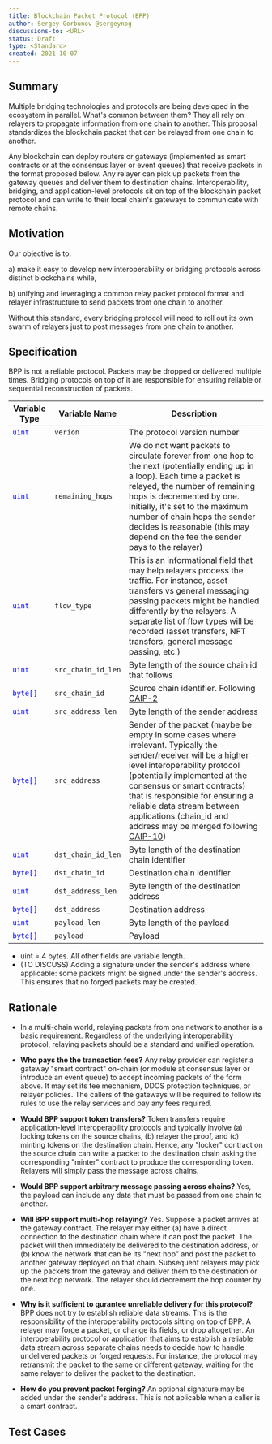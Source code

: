 ```yaml
---
title: Blockchain Packet Protocol (BPP)
author: Sergey Gorbunov @sergeynog
discussions-to: <URL>
status: Draft
type: <Standard>
created: 2021-10-07 
---
```


## Summary

Multiple bridging technologies and protocols are being developed in the ecosystem in parallel. 
What's common between them? They all rely on relayers to propagate information from one chain to another. This proposal standardizes the blockchain packet that can be relayed from one chain to another. 

Any blockchain can deploy routers or gateways (implemented as smart contracts or at the consensus layer or event queues) that receive packets in the format proposed below. Any relayer can pick up packets from the gateway queues and deliver them to destination chains. Interoperability, bridging, and application-level protocols sit on top of the blockchain packet protocol and can write to their local chain's gateways to communicate with remote chains. 

## Motivation

Our objective is to: 

a) make it easy to develop new interoperability or bridging protocols across distinct blockchains while,

b) unifying and leveraging a common relay packet protocol format and relayer infrastructure to send packets from one chain to another. 

Without this standard, every bridging protocol will need to roll out its own swarm of relayers just to post messages from one chain to another.  

## Specification

BPP is not a reliable protocol. Packets may be dropped or delivered multiple times. 
Bridging protocols on top of it are responsible for ensuring reliable or sequential reconstruction of packets. 

| Variable Type | Variable Name | Description |
| --- | --- | --- | 
| <span style="color:blue">`uint`</span>| `verion` | The protocol version number |  
| <span style="color:blue">`uint`</span>| `remaining_hops` | We do not want packets to circulate forever from one hop to the next (potentially ending up in a loop). Each time a packet is relayed, the number of remaining hops is decremented by one. Initially, it's set to the maximum number of chain hops the sender decides is reasonable (this may depend on the fee the sender pays to the relayer) |
|<span style="color:blue">`uint`</span>|`flow_type` | This is an informational field that may help relayers process the traffic. For instance, asset transfers vs general messaging passing packets might be handled differently by the relayers. A separate list of flow types will be recorded (asset transfers, NFT transfers, general message passing, etc.) | 
| <span style="color:blue">`uint`</span>|`src_chain_id_len` | Byte length of the source chain id that follows | 
|<span style="color:blue">`byte[]`</span>|`src_chain_id` | Source chain identifier. Following [CAIP-2](https://github.com/ChainAgnostic/CAIPs/blob/master/CAIPs/caip-2.md) | 
| <span style="color:blue">`uint`</span>|`src_address_len`| Byte length of the sender address | 
| <span style="color:blue">`byte[]`</span>|`src_address` | Sender of the packet (maybe be empty in some cases where irrelevant.  Typically the sender/receiver will be a higher level interoperability protocol (potentially implemented at the consensus or smart contracts) that is responsible for ensuring a reliable data stream between applications.(chain_id and address may be merged following [CAIP-10](https://github.com/ChainAgnostic/CAIPs/blob/master/CAIPs/caip-10.md)) | 
| <span style="color:blue">`uint`</span>|`dst_chain_id_len` | Byte length of the destination chain identifier | 
| <span style="color:blue">`byte[]`</span>|`dst_chain_id` | Destination chain identifier | 
| <span style="color:blue">`uint`</span>|`dst_address_len`| Byte length of the destination address | 
| <span style="color:blue">`byte[]`</span>|`dst_address` | Destination address | 
| <span style="color:blue">`uint`</span>|`payload_len`| Byte length of the payload | 
| <span style="color:blue">`byte[]`</span>|`payload` | Payload |

* uint = 4 bytes. All other fields are variable length. 
* (TO DISCUSS) Adding a signature under the sender's address where applicable: some packets might be signed under the sender's address. This ensures that no forged packets may be created.

## Rationale

- In a multi-chain world, relaying packets from one network to another is a basic requirement. Regardless of the underlying interoperability protocol, relaying packets should be a standard and unified operation. 

- **Who pays the the transaction fees?**
Any relay provider can register a gateway "smart contract" on-chain (or module at consensus layer or introduce an event queue) to accept incoming packets of the form above. It may set its fee mechanism, DDOS protection techniques, or relayer policies. The callers of the gateways will be required to follow its rules to use the relay services and pay any fees required. 

- **Would BPP support token transfers?** Token transfers require application-level interoperability protocols and typically involve (a) locking tokens on the source chains, (b) relayer the proof, and (c) minting tokens on the destination chain. Hence, any "locker" contract on the source chain can write a packet to the destination chain asking the corresponding "minter" contract to produce the corresponding token. Relayers will simply pass the message across chains. 

- **Would BPP support arbitrary message passing across chains?** Yes, the payload can include any data that must be passed from one chain to another. 

- **Will BPP support multi-hop relaying?**  Yes. Suppose a packet arrives at the gateway contract. The relayer may either 
(a) have a direct connection to the destination chain where it can post the packet. The packet will then
immediately be delivered to the destination address, or
(b) know the network that can be its "next hop" and post the packet to another gateway deployed on that chain. Subsequent relayers may pick up the packets from the gateway and deliver them to the destination or the next hop network. The relayer should decrement the hop counter by one. 

- **Why is it sufficient to gurantee unreliable delivery for this protocol?** BPP does not try to establish reliable data streams. This is the responsibility of the interoperability protocols sitting on top of BPP. A relayer may forge a packet, or change its fields, or drop altogether. An interoperability protocol or application that aims to establish a reliable data stream across separate chains needs to decide how to handle undelivered packets or forged requests. 
For instance, the protocol may retransmit the packet to the same or different gateway, waiting for the same relayer to deliver the packet to the destination. 


- **How do you prevent packet forging?** An optional signature may be added under the sender's address. This is not aplicable when a caller is a smart contract. 

## Test Cases


